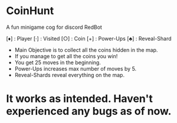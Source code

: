 # CoinHunt
A fun minigame cog for discord RedBot

[♦] : Player
[·] : Visited
[○] : Coin
[+] : Power-Ups
[♣] : Reveal-Shard

* Main Objective is to collect all the coins hidden in the map.
* If you manage to get all the coins you win!
* You get 25 moves in the beginning.
* Power-Ups increases max number of moves by 5.
* Reveal-Shards reveal everything on the map.

# It works as intended. Haven't experienced any bugs as of now.
